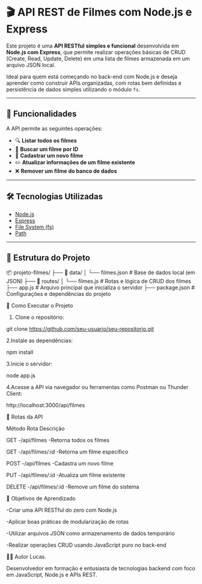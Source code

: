 # 🎬 API REST de Filmes com Node.js e Express

Este projeto é uma **API RESTful simples e funcional** desenvolvida em **Node.js com Express**, que permite realizar operações básicas de CRUD (Create, Read, Update, Delete) em uma lista de filmes armazenada em um arquivo JSON local.

Ideal para quem está começando no back-end com Node.js e deseja aprender como construir APIs organizadas, com rotas bem definidas e persistência de dados simples utilizando o módulo `fs`.

---

## 🚀 Funcionalidades

A API permite as seguintes operações:

- 🔍 **Listar todos os filmes**  
- 🎯 **Buscar um filme por ID**
- 📝 **Cadastrar um novo filme**
- ✏️ **Atualizar informações de um filme existente**
- ❌ **Remover um filme do banco de dados**

---

## 🛠️ Tecnologias Utilizadas

- [Node.js](https://nodejs.org/)
- [Express](https://expressjs.com/)
- [File System (fs)](https://nodejs.org/api/fs.html)
- [Path](https://nodejs.org/api/path.html)

---

## 📁 Estrutura do Projeto

📦 projeto-filmes/ ├── 📂 data/ │ └── filmes.json # Base de dados local (em JSON) ├── 📂 routes/ │ └── filmes.js # Rotas e lógica de CRUD dos filmes ├── app.js # Arquivo principal que inicializa o servidor ├── package.json # Configurações e dependências do projeto

🔧 Como Executar o Projeto

1. Clone o repositório:

git clone https://github.com/seu-usuario/seu-repositorio.git

2.Instale as dependências:

npm install

3.Inicie o servidor:

node app.js

4.Acesse a API via navegador ou ferramentas como Postman ou Thunder Client:

http://localhost:3000/api/filmes


🧪 Rotas da API

Método	    Rota	                Descrição

GET	        -/api/filmes	            -Retorna todos os filmes

GET	        -/api/filmes/:id	        -Retorna um filme específico

POST	    -/api/filmes	            -Cadastra um novo filme

PUT	        -/api/filmes/:id	        -Atualiza um filme existente

DELETE	    -/api/filmes/:id	        -Remove um filme do sistema


🧠 Objetivos de Aprendizado

-Criar uma API RESTful do zero com Node.js

-Aplicar boas práticas de modularização de rotas

-Utilizar arquivos JSON como armazenamento de dados temporário

-Realizar operações CRUD usando JavaScript puro no back-end


👨‍💻 Autor
Lucas.

Desenvolvedor em formação e entusiasta de tecnologias backend com foco em JavaScript, Node.js e APIs REST.
